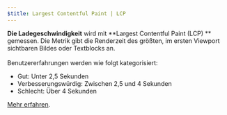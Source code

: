 ```yaml
---
$title: Largest Contentful Paint | LCP
---
```


**Die Ladegeschwindigkeit** wird mit **Largest Contentful Paint (LCP) ** gemessen. Die Metrik gibt die Renderzeit des größten, im ersten Viewport sichtbaren Bildes oder Textblocks an. <br><br> Benutzererfahrungen werden wie folgt kategorisiert:

- Gut: Unter 2,5 Sekunden
- Verbesserungswürdig: Zwischen 2,5 und 4 Sekunden
- Schlecht: Über 4 Sekunden

[Mehr erfahren](https://web.dev/lcp/).
